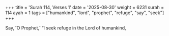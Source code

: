 +++
title = 'Surah 114, Verses 1'
date = '2025-08-30'
weight = 6231
surah = 114
ayah = 1
tags = ["humankind", "lord", "prophet", "refuge", "say", "seek"]
+++

Say, ˹O Prophet,˺ “I seek refuge in the Lord of humankind,